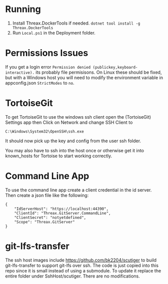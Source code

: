 # Running
1. Install Threax.DockerTools if needed. `dotnet tool install -g Threax.DockerTools`
2. Run `Local.ps1` in the Deployment folder.

# Permissions Issues
If you get a login error `Permission denied (publickey,keyboard-interactive).` its probably file permisisons.
On Linux these should be fixed, but with a Windows host you will need to modify the environment variable in appconfig.json `StrictModes` to `no`.

# TortoiseGit
To get TortoiseGit to use the windows ssh client open the (TortoiseGit) Settings app then Click on Network and change SSH Client to
```
C:\Windows\System32\OpenSSH\ssh.exe
```
It should now pick up the key and config from the user ssh folder.

You may also have to ssh into the host once or otherwise get it into known_hosts for Tortoise to start working correctly.

# Command Line App
To use the command line app create a client credential in the id server. Then create a json file like the following:
```
{
    "IdServerHost": "https://localhost:44390",
    "ClientId": "Threax.GitServer.CommandLine",
    "ClientSecret": "notyetdefined",
    "Scope": "Threax.GitServer"
}
```

# git-lfs-transfer
The ssh host images include https://github.com/bk2204/scutiger to build git-lfs-transfer to support git-lfs over ssh. The code is just copied into this repo since it is small instead of using a submodule. To update it replace the entire folder under SshHost/scutiger. There are no modifications.
